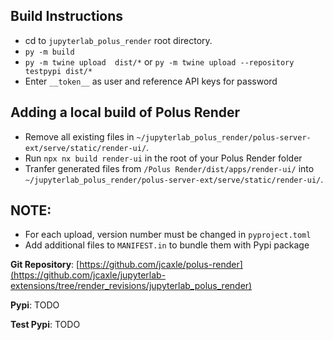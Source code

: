 ## Build Instructions
- cd to `jupyterlab_polus_render` root directory.
- `py -m build`
- `py -m twine upload  dist/*` or `py -m twine upload --repository testpypi dist/*`
- Enter `__token__` as user and reference API keys for password

## Adding a local build of Polus Render
- Remove all existing files in `~/jupyterlab_polus_render/polus-server-ext/serve/static/render-ui/`. 
- Run `npx nx build render-ui` in the root of your Polus Render folder
- Tranfer generated files from `/Polus Render/dist/apps/render-ui/` into `~/jupyterlab_polus_render/polus-server-ext/serve/static/render-ui/`. 

## NOTE:
- For each upload, version number must be changed in `pyproject.toml`
- Add additional files to `MANIFEST.in` to bundle them with Pypi package

**Git Repository**: [https://github.com/jcaxle/polus-render](https://github.com/jcaxle/jupyterlab-extensions/tree/render_revisions/jupyterlab_polus_render)

**Pypi**: TODO

**Test Pypi**: TODO
